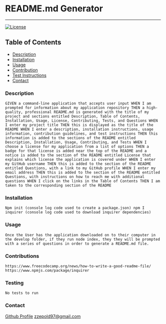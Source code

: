 
  # README.md Generator
_____
  
  [![License](https://img.shields.io/badge/License-MIT-brightgreen.svg)](https://opensource.org/licenses/MIT )
  

  ## Table of Contents
  - [Description](#description)
  - [Installation](#installation)
  - [Usage](#usage)
  - [Contribution](#contributions)
  - [Test Instructions](#testing)
  - [Contact](#contact)

  ### Description
    GIVEN a command-line application that accepts user input WHEN I am prompted for information about my application repository THEN a high-quality, professional README.md is generated with the title of my project and sections entitled Description, Table of Contents, Installation, Usage, License, Contributing, Tests, and Questions WHEN I enter my project title THEN this is displayed as the title of the README WHEN I enter a description, installation instructions, usage information, contribution guidelines, and test instructions THEN this information is added to the sections of the README entitled Description, Installation, Usage, Contributing, and Tests WHEN I choose a license for my application from a list of options THEN a badge for that license is added near the top of the README and a notice is added to the section of the README entitled License that explains which license the application is covered under WHEN I enter my GitHub username THEN this is added to the section of the README entitled Questions, with a link to my GitHub profile WHEN I enter my email address THEN this is added to the section of the README entitled Questions, with instructions on how to reach me with additional questions WHEN I click on the links in the Table of Contents THEN I am taken to the corresponding section of the README

  ### Installation
    Npm init (console log code used to create a package.json) npm I inquirer (console log code used to download inquirer dependencies) 

  ### Usage
    Once the User has the application downloaded on to their computer in the develop folder, if they run node index, they they will be prompted with a series of questions in order to generate a README.md file.

  ### Contributions
    https://www.freecodecamp.org/news/how-to-write-a-good-readme-file/ https://www.npmjs.com/package/inquirer

  ### Testing
    No tests to run

  ### Contact
  [Github Profile](https://github.com/undefined)
    zzepold97@gmail.com
